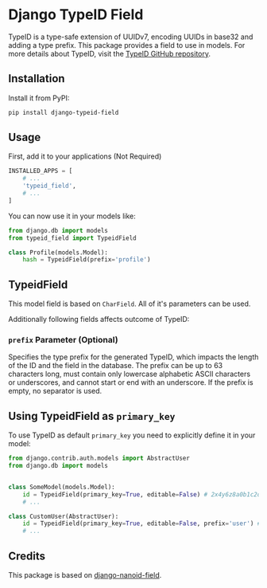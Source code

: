 # Django TypeID Field

TypeID is a type-safe extension of UUIDv7, encoding UUIDs in base32 and adding a type prefix. This package provides a field to use in models. For more details about TypeID, visit the [TypeID GitHub repository](https://github.com/jetify-com/typeid).

## Installation

Install it from PyPI:

```sh
pip install django-typeid-field
```


## Usage

First, add it to your applications (Not Required)

```python
INSTALLED_APPS = [
    # ...
    'typeid_field',
    # ...
]
```

You can now use it in your models like:

```python
from django.db import models
from typeid_field import TypeidField

class Profile(models.Model):
    hash = TypeidField(prefix='profile')
```


## TypeidField

This model field is based on `CharField`. All of it's parameters can be used.

Additionally following fields affects outcome of TypeID:


### `prefix` Parameter (Optional)
Specifies the type prefix for the generated TypeID, which impacts the length of the ID and the field in the database. The prefix can be up to 63 characters long, must contain only lowercase alphabetic ASCII characters or underscores, and cannot start or end with an underscore. If the prefix is empty, no separator is used.


## Using TypeidField as `primary_key`
To use TypeID as default `primary_key` you need to explicitly define it in your
model:

```python
from django.contrib.auth.models import AbstractUser
from django.db import models


class SomeModel(models.Model):
    id = TypeidField(primary_key=True, editable=False) # 2x4y6z8a0b1c2d3e4f5g6h7j8k
    # ...

class CustomUser(AbstractUser):
    id = TypeidField(primary_key=True, editable=False, prefix='user') # user_2x4y6z8a0b1c2d3e4f5g6h7j8k
    # ...
```


## Credits
This package is based on [django-nanoid-field](https://github.com/goztrk/django-nanoid-field).
